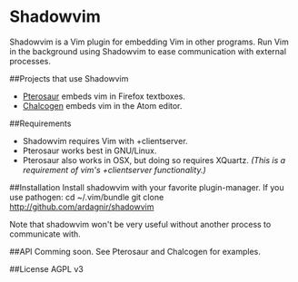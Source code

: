 Shadowvim
=========

Shadowvim is a Vim plugin for embedding Vim in other programs. Run Vim in the background using Shadowvim to ease communication with external processes.

##Projects that use Shadowvim
- [Pterosaur](http://github.com/ardagnir/pterosaur) embeds vim in Firefox textboxes.
- [Chalcogen](http://github.com/ardagnir/chalcogen) embeds vim in the Atom editor.


##Requirements
- Shadowvim requires Vim with +clientserver.
- Pterosaur works best in GNU/Linux.
- Pterosaur also works in OSX, but doing so requires XQuartz. *(This is a requirement of vim's +clientserver functionality.)*

##Installation
Install shadowvim with your favorite plugin-manager. If you use pathogen:
    cd ~/.vim/bundle
    git clone http://github.com/ardagnir/shadowvim

Note that shadowvim won't be very useful without another process to communicate with.

##API
Comming soon. See Pterosaur and Chalcogen for examples.

##License
AGPL v3
